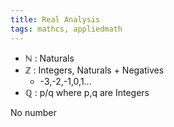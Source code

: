 ```yaml
---
title: Real Analysis
tags: mathcs, appliedmath
---
```


* $\mathbb{N}$ : Naturals
* $\mathbb{Z}$ : Integers, Naturals + Negatives 
  * -3,-2,-1,0,1...
* $\mathbb{Q}$ : p/q where p,q are Integers

No number 